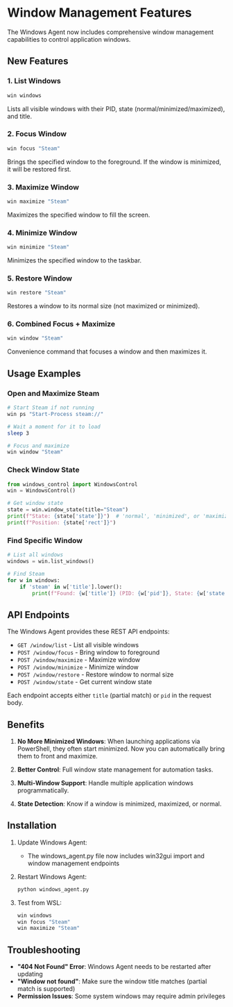 # Window Management Features

The Windows Agent now includes comprehensive window management capabilities to control application windows.

## New Features

### 1. List Windows
```bash
win windows
```
Lists all visible windows with their PID, state (normal/minimized/maximized), and title.

### 2. Focus Window
```bash
win focus "Steam"
```
Brings the specified window to the foreground. If the window is minimized, it will be restored first.

### 3. Maximize Window
```bash
win maximize "Steam"
```
Maximizes the specified window to fill the screen.

### 4. Minimize Window
```bash
win minimize "Steam"
```
Minimizes the specified window to the taskbar.

### 5. Restore Window
```bash
win restore "Steam"
```
Restores a window to its normal size (not maximized or minimized).

### 6. Combined Focus + Maximize
```bash
win window "Steam"
```
Convenience command that focuses a window and then maximizes it.

## Usage Examples

### Open and Maximize Steam
```bash
# Start Steam if not running
win ps "Start-Process steam://"

# Wait a moment for it to load
sleep 3

# Focus and maximize
win window "Steam"
```

### Check Window State
```python
from windows_control import WindowsControl
win = WindowsControl()

# Get window state
state = win.window_state(title="Steam")
print(f"State: {state['state']}")  # 'normal', 'minimized', or 'maximized'
print(f"Position: {state['rect']}")
```

### Find Specific Window
```python
# List all windows
windows = win.list_windows()

# Find Steam
for w in windows:
    if 'steam' in w['title'].lower():
        print(f"Found: {w['title']} (PID: {w['pid']}, State: {w['state']})")
```

## API Endpoints

The Windows Agent provides these REST API endpoints:

- `GET /window/list` - List all visible windows
- `POST /window/focus` - Bring window to foreground
- `POST /window/maximize` - Maximize window
- `POST /window/minimize` - Minimize window
- `POST /window/restore` - Restore window to normal size
- `POST /window/state` - Get current window state

Each endpoint accepts either `title` (partial match) or `pid` in the request body.

## Benefits

1. **No More Minimized Windows**: When launching applications via PowerShell, they often start minimized. Now you can automatically bring them to front and maximize.

2. **Better Control**: Full window state management for automation tasks.

3. **Multi-Window Support**: Handle multiple application windows programmatically.

4. **State Detection**: Know if a window is minimized, maximized, or normal.

## Installation

1. Update Windows Agent:
   - The windows_agent.py file now includes win32gui import and window management endpoints

2. Restart Windows Agent:
   ```cmd
   python windows_agent.py
   ```

3. Test from WSL:
   ```bash
   win windows
   win focus "Steam"
   win maximize "Steam"
   ```

## Troubleshooting

- **"404 Not Found" Error**: Windows Agent needs to be restarted after updating
- **"Window not found"**: Make sure the window title matches (partial match is supported)
- **Permission Issues**: Some system windows may require admin privileges